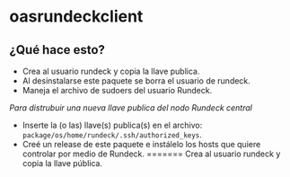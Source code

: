# oasrundeckclient

## ¿Qué hace esto?

 - Crea al usuario rundeck y copia la llave publica.
 - Al desinstalarse este paquete se borra el usuario de rundeck.
 - Maneja el archivo de sudoers del usuario Rundeck.

*Para distrubuir una nueva llave publica del nodo Rundeck central*

 - Inserte la (o las) llave(s) publica(s) en el archivo: `package/os/home/rundeck/.ssh/authorized_keys`.
 - Creé un release de este paquete e instálelo los hosts que quiere controlar por medio de Rundeck.
=======
Crea al usuario rundeck y copia la llave pública.

